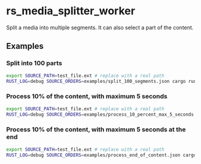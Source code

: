 # rs_media_splitter_worker

Split a media into multiple segments.
It can also select a part of the content.

## Examples


### Split into 100 parts
```bash
export SOURCE_PATH=test_file.ext # replace with a real path
RUST_LOG=debug SOURCE_ORDERS=examples/split_100_segments.json cargo run
```

### Process 10% of the content, with maximum 5 seconds
```bash
export SOURCE_PATH=test_file.ext # replace with a real path
RUST_LOG=debug SOURCE_ORDERS=examples/process_10_percent_max_5_seconds.json cargo run
```

### Process 10% of the content, with maximum 5 seconds at the end
```bash
export SOURCE_PATH=test_file.ext # replace with a real path
RUST_LOG=debug SOURCE_ORDERS=examples/process_end_of_content.json cargo run
```
